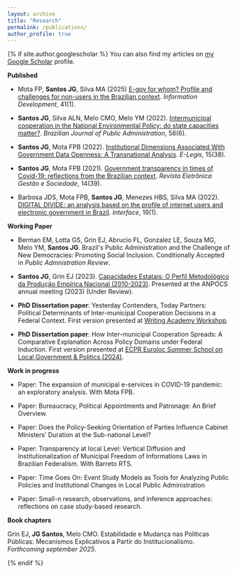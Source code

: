 ```yaml
---
layout: archive
title: "Research"
permalink: /publications/
author_profile: true
---
```



{% if site.author.googlescholar %}
 You can also find my articles on [my Google Scholar](https://scholar.google.com.br/citations?user=FyoFxpoAAAAJ&hl=pt-BR&oi=ao) profile.



  **Published**

  * Mota FP, **Santos JG**, Silva MA (2025) [E-gov for whom? Profile and challenges for non-users in the Brazilian context](https://doi.org/10.1177/02666669251327184). *Information Development*, 41(1).

  * **Santos JG**, Silva ALN, Melo CMO, Melo YM (2022). [Intermunicipal cooperation in the National Environmental Policy: do state capacities matter?](https://periodicos.fgv.br/rap/article/view/88551/83280). *Brazilian Journal of Public Administration*, 56(6).
    
  * **Santos JG**, Mota FPB (2022). [Institutional Dimensions Associated With Government Data Openness: A Transnational Analysis](https://e-legis.camara.leg.br/cefor/index.php/e-legis/article/view/752/1139). *E-Legis*, 15(38).
    
  * **Santos JG**, Mota FPB (2021). [Government transparency in times of Covid-19: reflections from the Brazilian context](https://scholar.archive.org/work/uljq7p3tkrbd7mjakpqqxfp6wa/access/wayback/https://ges.emnuvens.com.br/gestaoesociedade/article/download/3288/1473). *Revista Eletrônica Gestão e Sociedade*, 14(39).
    
  * Barbosa JDS, Mota FPB, **Santos JG**, Menezes HBS, Silva MA (2022). [DIGITAL DIVIDE: an analysis based on the profile of internet users and electronic government in Brazil](https://ojs.ccsa.ufrn.br/index.php/interface/article/view/1243). *Interface*, 19(1).

  **Working Paper**
  
* Berman EM, Lotta GS, Grin EJ, Abrucio FL, Gonzalez LE, Souza MG, Melo YM, **Santos JG**. Brazil's Public Administration and the Challenge of New Democracies: Promoting Social Inclusion. Conditionally Accepted in *Public Admnistration Review*.

* **Santos JG**, Grin EJ (2023). [Capacidades Estatais: O Perfil Metodológico da Produção Empírica Nacional (2010-2023)](https://preprints.scielo.org/index.php/scielo/preprint/view/7086/13297). Presented at the ANPOCS annual meeting (2023) (Under Review).

 * **PhD Dissertation paper**: Yesterday Contenders, Today Partners: Political Determinants of Inter-municipal Cooperation Decisions in a Federal Context. First version presented at [Writing Academy Workshop](https://sites.google.com/view/writing-academy/in%C3%ADcio).
    
  * **PhD Dissertation paper**: How Inter-municipal Cooperation Spreads: A Comparative Explanation Across Policy Domains under Federal Induction. First version presented at [ECPR Euroloc Summer School on Local Government & Politics (2024)](https://sites.google.com/view/euroloc2024/home).

  **Work in progress**

  * Paper: The expansion of municipal e-services in COVID-19 pandemic: an exploratory analysis. With Mota FPB.
    
  * Paper: Bureaucracy, Political Appointments and Patronage: An Brief Overview.
    
  * Paper: Does the Policy-Seeking Orientation of Parties Influence Cabinet Ministers’ Duration at the Sub-national Level? 

  * Paper: Transparency at local Level: Vertical Diffusion and Institutionalization of Municipal Freedom of Informations Laws in Brazilian Federalism. With Barreto RTS.
    
  * Paper: Time Goes On: Event Study Models as Tools for Analyzing Public Policies and Institutional Changes in Local Public Administration

  * Paper: Small-n research, observations, and inference approaches: reflections on case study-based research.



  **Book chapters**
  
Grin EJ, **JG Santos**, Melo CMO. Estabilidade e Mudança nas Políticas Públicas: Mecanismos Explicativos a Partir do Institucionalismo. *Forthcoming september 2025*.

    
{% endif %}



